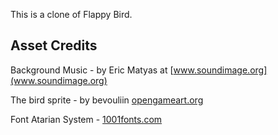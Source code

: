This is a clone of Flappy Bird.

## Asset Credits

Background Music - by Eric Matyas at [www.soundimage.org](www.soundimage.org)

The bird sprite - by bevouliin [opengameart.org](http://opengameart.org/content/bevouliin-free-bee-flappy-bird-sprite-sheets)

Font Atarian System - [1001fonts.com](http://www.1001fonts.com/sf-atarian-system-font.html)